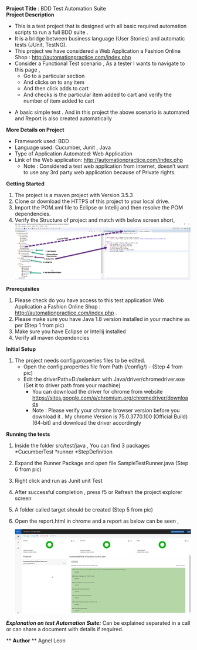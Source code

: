 **Project Title** : BDD Test Automation Suite </br>
**Project Description** </br>
   -  This is a test project that is designed with all basic required automation scripts to run a full BDD suite .
   -  It is a bridge between business language (User Stories) and automatic tests (JUnit, TestNG). 
   -  This project we have considered a Web Application a Fashion Online Shop : http://automationpractice.com/index.php 
   -  Consider a Functional Test scenario , As a  tester I wants to navigate to this page ,</br>
        * Go to a particular section 
        * And clicks on to any item 
        * And then click adds to cart 
        * And checks is the particular item added to cart and verify the number of item added to cart
* A basic simple test . And in this project the above scenario is automated and Report is also created automatically 
  
**More Details on Project** </br> 
  * Framework used: BDD 
  * Language used: Cucumber, Junit , Java 
  * Type of Application Automated: Web Application
  * Link of the Web application: http://automationpractice.com/index.php
	   * Note : Considered a test web application from internet, doesn’t want to use any 3rd party web application because of Private rights.
     
**Getting Started**
1. The project is a maven project with Version  3.5.3
2. Clone or download the HTTPS of this project to your local drive.
3. Import the POM.xml file to Eclipse or Intellij and then resolve the POM dependencies.
4. Verify the Structure of project and match with below screen short,
   ![alt text](Screen.png)


**Prerequisites**
1. Please check do you have access to this test application Web Application a Fashion Online Shop : http://automationpractice.com/index.php .
2. Please make sure you have Java 1.8 version  installed in your machine as per  (Step 1 from pic)
3. Make sure you have Eclipse or Intellij  installed
4. Verify all maven dependencies 

**Initial Setup**
1. The project needs config.properties files to be edited.
	* Open the config.properties file from Path (/config/) -  (Step 4 from pic)
	* Edit the driverPath=D:/selenium with Java/driver/chromedriver.exe (Set it to driver path from your machine)
		* You can download the driver for chrome from website https://sites.google.com/a/chromium.org/chromedriver/downloads
		* Note : Please verify your chrome browser version  before you download it .
		   	  My chrome Version is  75.0.3770.100 (Official Build) (64-bit) and download the driver accordingly
			  
**Running the tests**

1. Inside the folder src/test/java , You can find 3 packages </br>
	*CucumberTest
	*runner
	*StepDefinition
2. Expand the Runner Package and open file SampleTestRunner.java (Step 6 from pic)
3. Right click and run as Junit unit Test
4. After successful completion , press f5 or Refresh the project explorer screen
5. A folder called target should be created (Step 5 from pic)
6. Open the report.html in chrome and a report as below can be seen ,

	![alt text](Report.png)
	
***Explanation on test Automation Suite:***
 Can be explained separated in a call or can share a document with details if required.	

 ** **Author** **
 Agnel Leon

